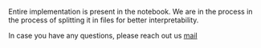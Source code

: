 Entire implementation is present in the notebook. We are in the process in the process of splitting it in files for better interpretability.

In case you have any questions, please reach out us [mail](mailto:agarwal.akshita11@gmail.com)